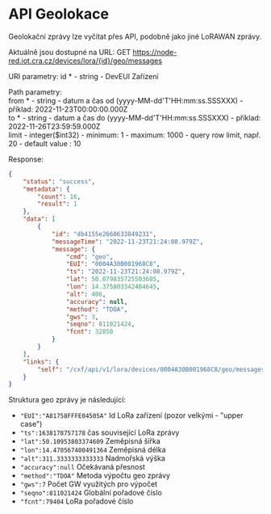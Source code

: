 # API Geolokace

Geolokační zprávy lze vyčítat přes API, podobně jako jiné LoRAWAN zprávy.

Aktuálně jsou dostupné na URL:
GET https://node-red.iot.cra.cz/devices/lora/{id}/geo/messages

URI parametry:
id * - string - DevEUI Zařízení

Path parametry:<br>
from * - string - datum a čas od (yyyy-MM-dd'T'HH:mm:ss.SSSXXX) - příklad: 2022-11-23T00:00:00.000Z<br>
to * - string - datum a čas do (yyyy-MM-dd'T'HH:mm:ss.SSSXXX) - příklad: 2022-11-26T23:59:59.000Z<br>
limit - integer($int32) - minimum: 1 - maximum: 1000 - query row limit, např. 20 - default value : 10

Response:
```json
{
    "status": "success",
    "metadata": {
        "count": 16,
        "result": 1
    },
    "data": [
        {
            "id": "db4155e2668633849231",
            "messageTime": "2022-11-23T21:24:08.979Z",
            "message": {
                "cmd": "geo",
                "EUI": "0004A30B001968C8",
                "ts": "2022-11-23T21:24:08.979Z",
                "lat": 50.079835725503685,
                "lon": 14.375803342484645,
                "alt": 406,
                "accuracy": null,
                "method": "TDOA",
                "gws": 3,
                "seqno": 811021424,
                "fcnt": 32850
            }
        }
    ],
    "links": {
        "self": "/cxf/api/v1/lora/devices/0004A30B001968C8/geo/messages/"
    }
}
```

Struktura geo zprávy je následující:
* `"EUI":"A81758FFFE04505A"`		Id LoRa zařízení (pozor velkými - "upper case")
* `"ts":1638178757178`  			čas související LoRa zprávy
* `"lat":50.10953803374609`		Zeměpisná šířka
* `"lon":14.470567400491364`		Zeměpisná délka
* `"alt":311.3333333333333`		Nadmořská výška
* `"accuracy":null`			Očekávaná přesnost
* `"method":"TDOA"`			Metoda výpočtu geo zprávy
* `"gws":7`				Počet GW využitých pro výpočet
* `"seqno":811021424`			Globální pořadové číslo
* `"fcnt":79404`				LoRa pořadové číslo
